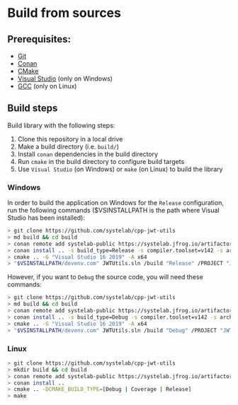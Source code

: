 # Build from sources

## Prerequisites:
  - [Git](https://git-scm.com/)
  - [Conan](https://conan.io/)
  - [CMake](https://cmake.org/)
  - [Visual Studio](https://visualstudio.microsoft.com/) (only on Windows)
  - [GCC](https://gcc.gnu.org/) (only on Linux)

## Build steps

Build library with the following steps:
  1. Clone this repository in a local drive
  2. Make a build directory (i.e. `build/`)
  3. Install `conan` dependencies in the build directory
  4. Run `cmake` in the build directory to configure build targets
  5. Use `Visual Studio` (on Windows) or `make` (on Linux) to build the library

### Windows

In order to build the application on Windows for the `Release` configuration, run the following commands ($VSINSTALLPATH is the path where Visual Studio has been installed):

``` bash
> git clone https://github.com/systelab/cpp-jwt-utils
> md build && cd build
> conan remote add systelab-public https://systelab.jfrog.io/artifactory/api/conan/cpp-conan-production-local
> conan install .. -s build_type=Release -s compiler.toolset=v142 -s arch=x86_64
> cmake .. -G "Visual Studio 16 2019" -A x64
> "$VSINSTALLPATH/devenv.com" JWTUtils.sln /build "Release" /PROJECT "JWTUtils"
```

However, if you want to `Debug` the source code, you will need these commands:

``` bash
> git clone https://github.com/systelab/cpp-jwt-utils
> md build && cd build
> conan remote add systelab-public https://systelab.jfrog.io/artifactory/api/conan/cpp-conan-production-local
> conan install .. -s build_type=Debug -s compiler.toolset=v142 -s arch=x86_64
> cmake .. -G "Visual Studio 16 2019" -A x64
> "$VSINSTALLPATH/devenv.com" JWTUtils.sln /build "Debug" /PROJECT "JWTUtils"
```

### Linux

``` bash
> git clone https://github.com/systelab/cpp-jwt-utils
> mkdir build && cd build
> conan remote add systelab-public https://systelab.jfrog.io/artifactory/api/conan/cpp-conan-production-local
> conan install ..
> cmake .. -DCMAKE_BUILD_TYPE=[Debug | Coverage | Release]
> make
```
